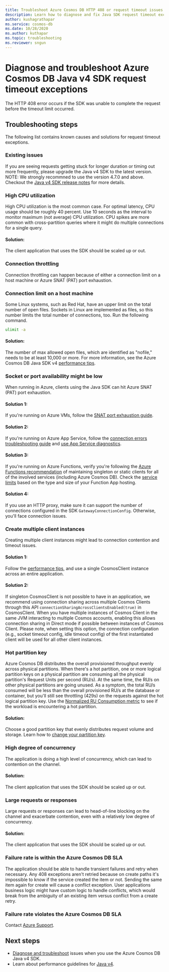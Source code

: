 ```yaml
---
title: Troubleshoot Azure Cosmos DB HTTP 408 or request timeout issues with the Java v4 SDK
description: Learn how to diagnose and fix Java SDK request timeout exceptions with the Java v4 SDK.
author: kushagrathapar
ms.service: cosmos-db
ms.date: 10/28/2020
ms.author: kuthapar
ms.topic: troubleshooting
ms.reviewer: sngun
---
```


# Diagnose and troubleshoot Azure Cosmos DB Java v4 SDK request timeout exceptions
The HTTP 408 error occurs if the SDK was unable to complete the request before the timeout limit occurred.

## Troubleshooting steps
The following list contains known causes and solutions for request timeout exceptions.

### Existing issues
If you are seeing requests getting stuck for longer duration or timing out more frequently, please upgrade the Java v4 SDK to the latest version. 
NOTE: We strongly recommned to use the version 4.7.0 and above. Checkout the [Java v4 SDK release notes](sql-api-sdk-java-v4.md) for more details.

### High CPU utilization
High CPU utilization is the most common case. For optimal latency, CPU usage should be roughly 40 percent. Use 10 seconds as the interval to monitor maximum (not average) CPU utilization. CPU spikes are more common with cross-partition queries where it might do multiple connections for a single query.

#### Solution:
The client application that uses the SDK should be scaled up or out.

### Connection throttling
Connection throttling can happen because of either a connection limit on a host machine or Azure SNAT (PAT) port exhaustion.

### Connection limit on a host machine
Some Linux systems, such as Red Hat, have an upper limit on the total number of open files. Sockets in Linux are implemented as files, so this number limits the total number of connections, too. Run the following command.

```bash
ulimit -a
```

#### Solution:
The number of max allowed open files, which are identified as "nofile," needs to be at least 10,000 or more. For more information, see the Azure Cosmos DB Java SDK v4 [performance tips](performance-tips-java-sdk-v4-sql.md).

### Socket or port availability might be low
When running in Azure, clients using the Java SDK can hit Azure SNAT (PAT) port exhaustion.

#### Solution 1:
If you're running on Azure VMs, follow the [SNAT port exhaustion guide](troubleshoot-java-sdk-v4-sql.md#snat).

#### Solution 2:
If you're running on Azure App Service, follow the [connection errors troubleshooting guide](../app-service/troubleshoot-intermittent-outbound-connection-errors.md#cause) and [use App Service diagnostics](https://azure.github.io/AppService/2018/03/01/Deep-Dive-into-TCP-Connections-in-App-Service-Diagnostics.html).

#### Solution 3:
If you're running on Azure Functions, verify you're following the [Azure Functions recommendation](../azure-functions/manage-connections.md#static-clients) of maintaining singleton or static clients for all of the involved services (including Azure Cosmos DB). Check the [service limits](../azure-functions/functions-scale.md#service-limits) based on the type and size of your Function App hosting.

#### Solution 4:
If you use an HTTP proxy, make sure it can support the number of connections configured in the SDK `GatewayConnectionConfig`. Otherwise, you'll face connection issues.

### Create multiple client instances
Creating multiple client instances might lead to connection contention and timeout issues.

#### Solution 1:
Follow the [performance tips](performance-tips-java-sdk-v4-sql.md#sdk-usage), and use a single CosmosClient instance across an entire application.

#### Solution 2:
If singleton CosmosClient is not possible to have in an application, we recommend using connection sharing across multiple Cosmos Clients through this API `connectionSharingAcrossClientsEnabled(true)` in CosmosClient. 
When you have multiple instances of Cosmos Client in the same JVM interacting to multiple Cosmos accounts, enabling this allows connection sharing in Direct mode if possible between instances of Cosmos Client. Please note, when setting this option, the connection configuration (e.g., socket timeout config, idle timeout config) of the first instantiated client will be used for all other client instances.

### Hot partition key
Azure Cosmos DB distributes the overall provisioned throughput evenly across physical partitions. When there's a hot partition, one or more logical partition keys on a physical partition are consuming all the physical partition's Request Units per second (RU/s). At the same time, the RU/s on other physical partitions are going unused. As a symptom, the total RU/s consumed will be less than the overall provisioned RU/s at the database or container, but you'll still see throttling (429s) on the requests against the hot logical partition key. Use the [Normalized RU Consumption metric](monitor-normalized-request-units.md) to see if the workload is encountering a hot partition. 

#### Solution:
Choose a good partition key that evenly distributes request volume and storage. Learn how to [change your partition key](https://devblogs.microsoft.com/cosmosdb/how-to-change-your-partition-key/).

### High degree of concurrency
The application is doing a high level of concurrency, which can lead to contention on the channel.

#### Solution:
The client application that uses the SDK should be scaled up or out.

### Large requests or responses
Large requests or responses can lead to head-of-line blocking on the channel and exacerbate contention, even with a relatively low degree of concurrency.

#### Solution:
The client application that uses the SDK should be scaled up or out.

### Failure rate is within the Azure Cosmos DB SLA
The application should be able to handle transient failures and retry when necessary. Any 408 exceptions aren't retried because on create paths it's impossible to know if the service created the item or not. Sending the same item again for create will cause a conflict exception. User applications business logic might have custom logic to handle conflicts, which would break from the ambiguity of an existing item versus conflict from a create retry.

### Failure rate violates the Azure Cosmos DB SLA
Contact [Azure Support](https://aka.ms/azure-support).

## Next steps
* [Diagnose and troubleshoot](troubleshoot-java-sdk-v4-sql.md) issues when you use the Azure Cosmos DB Java v4 SDK.
* Learn about performance guidelines for [Java v4](performance-tips-java-sdk-v4-sql.md).
